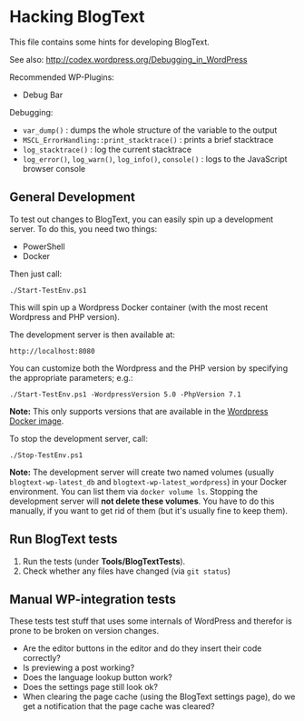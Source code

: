 # Hacking BlogText

This file contains some hints for developing BlogText.

See also: <http://codex.wordpress.org/Debugging_in_WordPress>

Recommended WP-Plugins:

* Debug Bar

Debugging:

* `var_dump()` : dumps the whole structure of the variable to the output
* `MSCL_ErrorHandling::print_stacktrace()` : prints a brief stacktrace
* `log_stacktrace()` : log the current stacktrace
* `log_error()`, `log_warn()`, `log_info()`, `console()` : logs to the JavaScript browser console

## General Development

To test out changes to BlogText, you can easily spin up a development server. To do this, you need two things:

* PowerShell
* Docker

Then just call:

    ./Start-TestEnv.ps1

This will spin up a Wordpress Docker container (with the most recent Wordpress and PHP version).

The development server is then available at:

    http://localhost:8080

You can customize both the Wordpress and the PHP version by specifying the appropriate parameters; e.g.:

    ./Start-TestEnv.ps1 -WordpressVersion 5.0 -PhpVersion 7.1

**Note:** This only supports versions that are available in the [Wordpress Docker image](https://hub.docker.com/_/wordpress).

To stop the development server, call:

    ./Stop-TestEnv.ps1

**Note:** The development server will create two named volumes (usually `blogtext-wp-latest_db` and `blogtext-wp-latest_wordpress`) in your Docker environment. You can list them via `docker volume ls`. Stopping the development server will **not delete these volumes**. You have to do this manually, if you want to get rid of them (but it's usually fine to keep them).

## Run BlogText tests

1. Run the tests (under **Tools/BlogTextTests**).
1. Check whether any files have changed (via `git status`)

## Manual WP-integration tests

These tests test stuff that uses some internals of WordPress and therefor is prone to be broken on version
changes.

* Are the editor buttons in the editor and do they insert their code correctly?
* Is previewing a post working?
* Does the language lookup button work?
* Does the settings page still look ok?
* When clearing the page cache (using the BlogText settings page), do we get a notification that the page cache was cleared?
